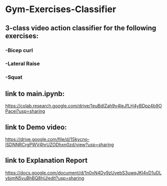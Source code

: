 # Gym-Exercises-Classifier

## 3-class video action classifier for the following exercises: 

### -Bicep curl

### -Lateral Raise

### -Squat

## link to main.ipynb:

https://colab.research.google.com/drive/1euBdIZah9v4leJfLH4yBDpz4b9OPacei?usp=sharing

## link to Demo video:

https://drive.google.com/file/d/1Skycno-lSDNNRCrgPWV4hrUZODhxn0zd/view?usp=sharing

## link to Explanation Report 

https://docs.google.com/document/d/1n0xN4Dy9zUyebS3uwqJKl4vD1uDLybjmN5vuBhBQ8hU/edit?usp=sharing
